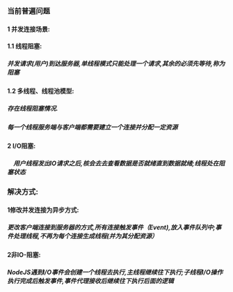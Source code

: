 ###         当前普遍问题
####        1 并发连接场景:
####          1.1 线程阻塞: 
#####              并发请求(用户)到达服务器,单线程模式只能处理一个请求,其余的必须先等待,称为阻塞
####          1.2 多线程、线程池模型: 
#####              存在线程阻塞情况. 
#####              每一个线程服务端与客户端都需要建立一个连接并分配一定资源
####        2 I/O阻塞:
#####         　用户线程发出IO请求之后,核会去去查看数据是否就绪直到数据就绪;线程处在阻塞状态

###         解决方式:
####        1修改并发连接为异步方式:
#####        更改客户端连接到服务器的方式,所有连接触发事件（Event),放入事件队列中;事件处理线程,不再为每个连接生成线程(并为其分配资源）
####        2非IO-阻塞:  
#####        NodeJS遇到I/O事件会创建一个线程去执行,主线程继续往下执行;子线程I/O操作执行完成后触发事件,事件代理接收后继续往下执行后面的逻辑


